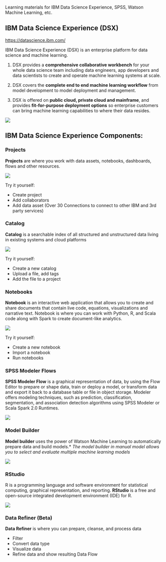 Learning materials for IBM Data Science Experience, SPSS, Watson Machine Learning, etc.

## IBM Data Science Experience (DSX) 

https://datascience.ibm.com/

IBM Data Science Experience (DSX) is an enterprise platform for data science and machine learning. 

1) DSX provides a **comprehensive collaborative workbench** for your whole data science team including data engineers, app developers and data scientists to create and operate machine learning systems at scale.

2) DSX covers the **complete end to end machine learning workflow** from model development to model deployment and management.

3) DSX is offered on **public cloud, private cloud and mainframe**, and provides **fit-for-purpose deployment options** so enterprise customers can bring machine learning capabilities to where their data resides. 


![](https://github.com/mlhubca/learn/blob/master/images/dsx.png)


## IBM Data Science Experience Components: 

### Projects
**Projects** are where you work with data assets, notebooks, dashboards, flows and other resources.

![](https://github.com/mlhubca/learn/blob/master/images/projects.png)

Try it yourself:
- Create project
- Add collaborators
- Add data asset (Over 30 Connections to connect to other IBM and 3rd party services)

### Catalog
**Catalog** is a searchable index of all structured and unstructured data living in existing systems and cloud platforms

![](https://github.com/mlhubca/learn/blob/master/images/catalog.png)

Try it yourself:
- Create a new catalog
- Upload a file, add tags
- Add the file to a project

### Notebooks
**Notebook** is an interactive web application that allows you to create and share documents that contain live code, equations, visualizations and narrative text. Notebook is where you can work with Python, R, and Scala code along with Spark to create document-like analytics.

![](https://github.com/mlhubca/learn/blob/master/images/notebook.png)

Try it yourself:
- Create a new notebook
- Import a notebook
- Run notebooks

### SPSS Modeler Flows
**SPSS Modeler Flow** is a graphical representation of data, by using the Flow Editor to prepare or shape data, train or deploy a model, or transform data and export it back to a database table or file in object storage. Modeler offers modeling techniques, such as prediction, classification, segmentation, and association detection algorithms using SPSS Modeler or Scala Spark 2.0 Runtimes.

![](https://github.com/mlhubca/learn/blob/master/images/bank-churn-flow.png)

### Model Builder
**Model builder** uses the power of Watson Machine Learning to automatically prepare data and build models.*
*The model builder in manual model allows you to select and evaluate multiple machine learning models*

![](https://github.com/mlhubca/learn/blob/master/images/bank-churn-model.png)

### RStudio
R is a programming language and software environment for statistical computing, graphical representation, and reporting. **RStudio** is a free and open-source integrated development environment (IDE) for R.

![](https://github.com/mlhubca/learn/blob/master/images/rstudio.png)

### Data Refiner (Beta)
**Data Refiner** is where you can prepare, cleanse, and process data
- Filter
- Convert data type
- Visualize data
- Refine data and show resulting Data Flow


